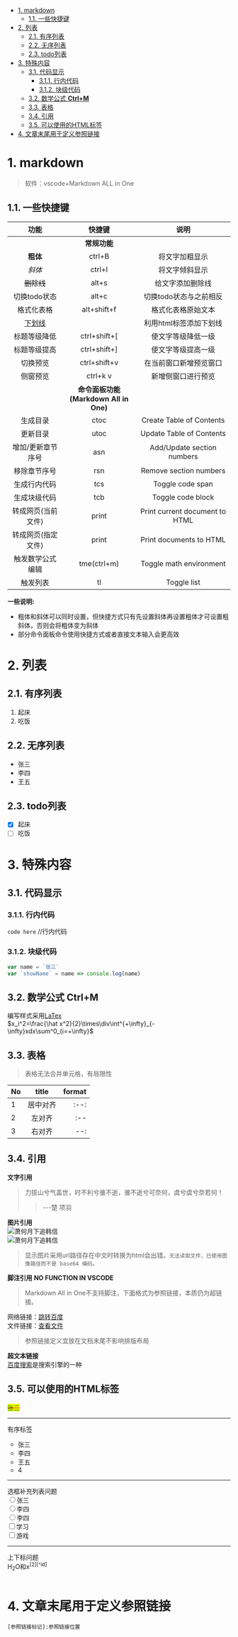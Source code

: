 - [1. markdown](#1-markdown)
  - [1.1. 一些快捷键](#11-一些快捷键)
- [2. 列表](#2-列表)
  - [2.1. 有序列表](#21-有序列表)
  - [2.2. 无序列表](#22-无序列表)
  - [2.3. todo列表](#23-todo列表)
- [3. 特殊内容](#3-特殊内容)
  - [3.1. 代码显示](#31-代码显示)
    - [3.1.1. 行内代码](#311-行内代码)
    - [3.1.2. 块级代码](#312-块级代码)
  - [3.2. 数学公式 **Ctrl+M**](#32-数学公式-ctrlm)
  - [3.3. 表格](#33-表格)
  - [3.4. 引用](#34-引用)
  - [3.5. 可以使用的HTML标签](#35-可以使用的html标签)
- [4. 文章末尾用于定义参照链接](#4-文章末尾用于定义参照链接)


# 1. markdown  

>软件：vscode+Markdown ALL in One  

## 1.1. 一些快捷键

|        功能        |                   快捷键                   |              说明              |
| :----------------: | :----------------------------------------: | :----------------------------: |
|                    |                **常规功能**                |                                |
|      **粗体**      |                   ctrl+B                   |         将文字加粗显示         |
|       *斜体*       |                   ctrl+I                   |         将文字倾斜显示         |
|     ~~删除线~~     |                   alt+s                    |        给文字添加删除线        |
|    切换todo状态    |                   alt+c                    |     切换todo状态与之前相反     |
|     格式化表格     |                alt+shift+f                 |       格式化表格原始文本       |
|   <u>下划线</u>    |                                            |     利用html标签添加下划线     |
|    标题等级降低    |                ctrl+shift+[                |       使文字等级降低一级       |
|    标题等级提高    |                ctrl+shift+]                |       使文字等级提高一级       |
|      切换预览      |                ctrl+shift+v                |     在当前窗口新增预览窗口     |
|      侧窗预览      |                  ctrl+k v                  |       新增侧窗口进行预览       |
|                    | **命令面板功能<br/>(Markdown All in One)** |                                |
|      生成目录      |                    ctoc                    |    Create Table of Contents    |
|      更新目录      |                    utoc                    |    Update Table of Contents    |
| 增加/更新章节序号  |                    asn                     |   Add/Update section numbers   |
|    移除章节序号    |                    rsn                     |     Remove section numbers     |
|    生成行内代码    |                    tcs                     |        Toggle code span        |
|    生成块级代码    |                    tcb                     |       Toggle code block        |
| 转成网页(当前文件) |                   print                    | Print current document to HTML |
| 转成网页(指定文件) |                   print                    |    Print documents to HTML     |
|  触发数学公式编辑  |                tme(ctrl+m)                 |    Toggle math environment     |
|      触发列表      |                     tl                     |          Toggle list           |

**一些说明:**  
- 粗体和斜体可以同时设置，但快捷方式只有先设置斜体再设置粗体才可设置粗斜体，否则会将粗体变为斜体
- 部分命令面板命令使用快捷方式或者直接文本输入会更高效

# 2. 列表
## 2.1. 有序列表
1. 起床
2. 吃饭
## 2.2. 无序列表
- 张三
- 李四
- 王五
## 2.3. todo列表
- [x] 起床  
- [ ] 吃饭  
# 3. 特殊内容
## 3.1. 代码显示
### 3.1.1. 行内代码
`code here`  //行内代码
### 3.1.2. 块级代码
``` javascript
var name = `张三`
var `showName` = name => console.log(name)
```
## 3.2. 数学公式 **Ctrl+M**
编写样式采用[LaTex](https://marketplace.visualstudio.com/items?itemName=goessner.mdmath)  
$x_i^2=\frac{\hat x^2}{2}\times\div\int^{+\infty}_{-\infty}xdx\sum^0_{i=+\infty}$
## 3.3. 表格
>表格无法合并单元格，有局限性  

| No   |  title   | format |
| :--- | :------: | -----: |
| 1    | 居中对齐 |   :--: |
| 2    |  左对齐  |    :-- |
| 3    |  右对齐  |    --: |

## 3.4. 引用
**文字引用**
> 力拔山兮气盖世，时不利兮骓不逝，骓不逝兮可奈何，虞兮虞兮奈若何！  
>> ---楚 项羽   

**图片引用**   
![萧何月下追韩信](xiaohezhuihanxin.jpeg)  
![萧何月下追韩信](%E8%90%A7%E4%BD%95%40%E8%BF%BD%E9%9F%A9%E4%BF%A1.jpeg)  
>显示图片采用url路径存在中文时转换为html会出错。`无法读取文件，已使用图像路径而不是 base64 编码。`

**脚注引用** **NO FUNCTION IN VSCODE**  
>Markdown All in One不支持脚注，下面格式为参照链接，本质仍为超链接。

网络链接：[跳转百度][百度一下]  
文件链接：[查看文件][文件链接]  
>参照链接定义宜放在文档末尾不影响排版布局

**超文本链接**  
[百度搜索](https://www.baidu.com)是搜索引擎的一种

## 3.5. 可以使用的HTML标签
<span style="text-decoration:line-through;text-decoration-color:red;color:green;background:yellow;">张三</span>
<hr>有序标签
<ol style="list-style:circle">
<li>张三</li>
<li>李四</li>
<li>王五</li>
<li>4</li>
</ol>
<hr>选框补充列表问题  <br/>
<input type="radio" name="name">张三<br/>
<input type="radio" name="name">李四<br/>
<input type="radio" name="others">李四<br/>
<input type="checkbox" name="things">学习<br/>
<input type="checkbox" name="things">游戏<br/>
<hr>上下标问题  <br/>
H<sub>2</sub>O和x<sup>[2][^id]</sup>  
<br/>
<br/>

# 4. 文章末尾用于定义参照链接
`[参照链接标记]:参照链接位置`

[百度一下]:https://www.baidu.com/
[文件链接]:how%20To%20Use%20git.md#7-已有空库推送项目上去